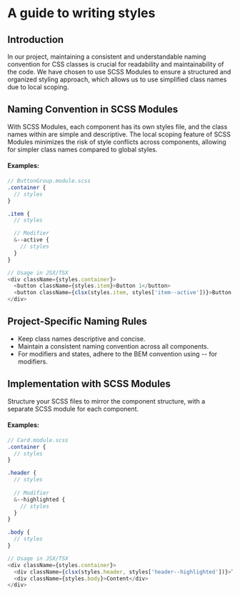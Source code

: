 # A guide to writing styles

## Introduction

In our project, maintaining a consistent and understandable naming convention for CSS classes is crucial for readability and maintainability of the code. We have chosen to use SCSS Modules to ensure a structured and organized styling approach, which allows us to use simplified class names due to local scoping.

## Naming Convention in SCSS Modules

With SCSS Modules, each component has its own styles file, and the class names within are simple and descriptive. The local scoping feature of SCSS Modules minimizes the risk of style conflicts across components, allowing for simpler class names compared to global styles.

#### Examples:
```scss
// ButtonGroup.module.scss
.container {
  // styles
}

.item {
  // styles

  // Modifier
  &--active {
    // styles
  }
}
```

```typescript jsx
// Usage in JSX/TSX
<div className={styles.container}>
  <button className={styles.item}>Button 1</button>
  <button className={clsx(styles.item, styles['item--active'])}>Button 2</button>
</div>
```

## Project-Specific Naming Rules

* Keep class names descriptive and concise.
* Maintain a consistent naming convention across all components.
* For modifiers and states, adhere to the BEM convention using -- for modifiers.

## Implementation with SCSS Modules

Structure your SCSS files to mirror the component structure, with a separate SCSS module for each component.

#### Examples:
```scss
// Card.module.scss
.container {
  // styles
}

.header {
  // styles
  
  // Modifier
  &--highlighted {
    // styles
  }
}

.body {
  // styles
}
```

```typescript jsx
// Usage in JSX/TSX
<div className={styles.container}>
  <div className={clsx(styles.header, styles['header--highlighted'])}>Title</div>
  <div className={styles.body}>Content</div>
</div>
```
